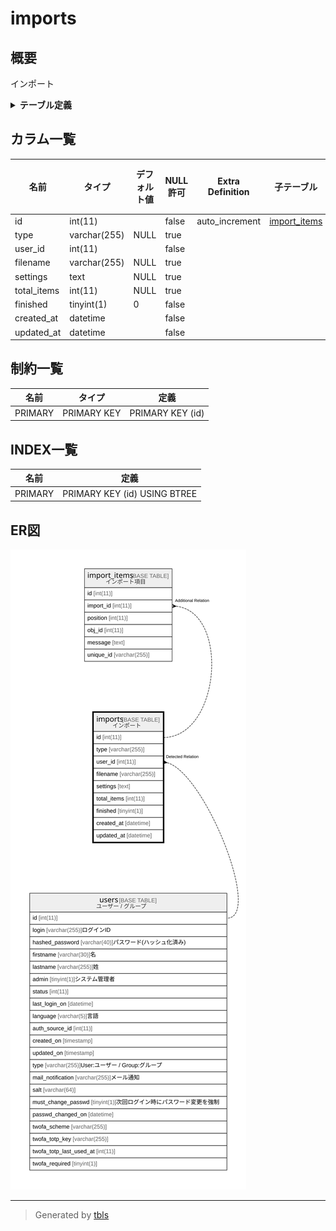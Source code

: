 # imports

## 概要

インポート

<details>
<summary><strong>テーブル定義</strong></summary>

```sql
CREATE TABLE `imports` (
  `id` int(11) NOT NULL AUTO_INCREMENT,
  `type` varchar(255) DEFAULT NULL,
  `user_id` int(11) NOT NULL,
  `filename` varchar(255) DEFAULT NULL,
  `settings` text DEFAULT NULL,
  `total_items` int(11) DEFAULT NULL,
  `finished` tinyint(1) NOT NULL DEFAULT 0,
  `created_at` datetime NOT NULL,
  `updated_at` datetime NOT NULL,
  PRIMARY KEY (`id`)
) ENGINE=InnoDB DEFAULT CHARSET=utf8mb4
```

</details>

## カラム一覧

| 名前          | タイプ          | デフォルト値       | NULL許可   | Extra Definition | 子テーブル                           | 親テーブル             | コメント     |
| ----------- | ------------ | ------------ | -------- | ---------------- | ------------------------------- | ----------------- | -------- |
| id          | int(11)      |              | false    | auto_increment   | [import_items](import_items.md) |                   |          |
| type        | varchar(255) | NULL         | true     |                  |                                 |                   |          |
| user_id     | int(11)      |              | false    |                  |                                 | [users](users.md) |          |
| filename    | varchar(255) | NULL         | true     |                  |                                 |                   |          |
| settings    | text         | NULL         | true     |                  |                                 |                   |          |
| total_items | int(11)      | NULL         | true     |                  |                                 |                   |          |
| finished    | tinyint(1)   | 0            | false    |                  |                                 |                   |          |
| created_at  | datetime     |              | false    |                  |                                 |                   |          |
| updated_at  | datetime     |              | false    |                  |                                 |                   |          |

## 制約一覧

| 名前      | タイプ         | 定義               |
| ------- | ----------- | ---------------- |
| PRIMARY | PRIMARY KEY | PRIMARY KEY (id) |

## INDEX一覧

| 名前      | 定義                           |
| ------- | ---------------------------- |
| PRIMARY | PRIMARY KEY (id) USING BTREE |

## ER図

![er](imports.svg)

---

> Generated by [tbls](https://github.com/k1LoW/tbls)

